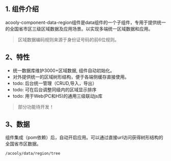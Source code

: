 <!-- title: 全国区域组件 -->
<!-- type: app -->
<!-- author: zhangpu -->

## 1. 组件介绍
acooly-component-data-region组件是data组件的一个子组件，专用于提供统一的全国省市区三级区域数据及应用场景。以实现多端统一区域数据和应用。

>区域数据编码规则来源于身份证号码的前6位规则。

## 2、特性

* 统一数据库维护3000+区域数据, 组件自动初始化。
* 对外提供统一的区域树形结构，便于各端侧缓存直接使用。
* todo: 后台统一管理（CRUD,导入，导出）
* todo: 可在后台调整同级内的区域显示排序
* todo: 用于Web(PC和H5)的通用三级联动js库

>部分功能待开发！

## 3、数据

组件集成（pom依赖）后，自动开启应用。可以通过直接url访问获得树形结构的全国省市区数据。

```html
/acooly/data/region/tree
```

